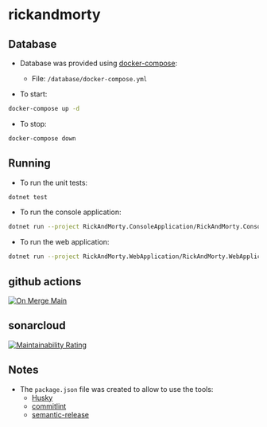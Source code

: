 # rickandmorty

## Database

+ Database was provided using [docker-compose](https://docs.docker.com/compose/):
    + File: `/database/docker-compose.yml`

+ To start: 
```bash
docker-compose up -d
```

+ To stop: 
```bash
docker-compose down
```

## Running

+ To run the unit tests:
```bash
dotnet test
```

+ To run the console application:
```bash
dotnet run --project RickAndMorty.ConsoleApplication/RickAndMorty.ConsoleApplication.csproj
```

+ To run the web application:
```bash
dotnet run --project RickAndMorty.WebApplication/RickAndMorty.WebApplication.csproj
```

## github actions
[![On Merge Main](https://github.com/matheusaraujo/rickandmorty/actions/workflows/on-merge-main.yml/badge.svg)](https://github.com/matheusaraujo/rickandmorty/actions/workflows/on-merge-main.yml)

## sonarcloud
[![Maintainability Rating](https://sonarcloud.io/api/project_badges/measure?project=rickandmorty&metric=sqale_rating)](https://sonarcloud.io/summary/new_code?id=rickandmorty)


## Notes
+ The `package.json` file was created to allow to use the tools:
    + [Husky](https://typicode.github.io/husky/#/)
    + [commitlint](https://commitlint.js.org/#/)
    + [semantic-release](https://github.com/semantic-release/semantic-release#readme)

